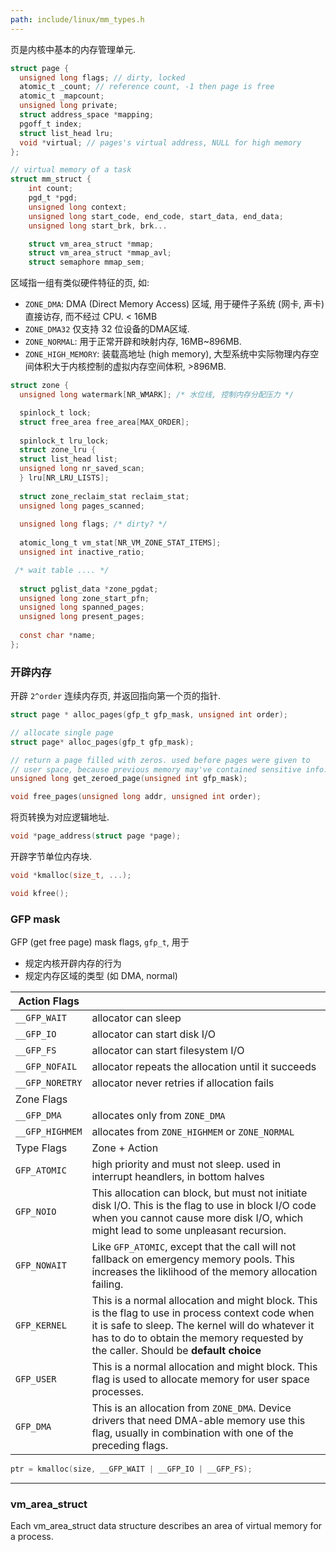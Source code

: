 ```yaml
---
path: include/linux/mm_types.h
---
```


页是内核中基本的内存管理单元.

```c
struct page {
  unsigned long flags; // dirty, locked
  atomic_t _count; // reference count, -1 then page is free
  atomic_t _mapcount;
  unsigned long private;
  struct address_space *mapping;
  pgoff_t index;
  struct list_head lru;
  void *virtual; // pages's virtual address, NULL for high memory
};

// virtual memory of a task
struct mm_struct {
	int count;
	pgd_t *pgd;
	unsigned long context;
	unsigned long start_code, end_code, start_data, end_data;
	unsigned long start_brk, brk...

	struct vm_area_struct *mmap;
	struct vm_area_struct *mmap_avl;
	struct semaphore mmap_sem;
```

区域指一组有类似硬件特征的页, 如:
- `ZONE_DMA`: DMA (Direct Memory Access) 区域, 用于硬件子系统 (网卡, 声卡) 直接访存, 而不经过 CPU. < 16MB
- `ZONE_DMA32` 仅支持 32 位设备的DMA区域.
- `ZONE_NORMAL`: 用于正常开辟和映射内存, 16MB~896MB.
- `ZONE_HIGH_MEMORY`: 装载高地址 (high memory), 大型系统中实际物理内存空间体积大于内核控制的虚拟内存空间体积, >896MB.

```c
struct zone {
  unsigned long watermark[NR_WMARK]; /* 水位线, 控制内存分配压力 */

  spinlock_t lock;
  struct free_area free_area[MAX_ORDER];
  
  spinlock_t lru_lock;
  struct zone_lru {
  struct list_head list;
  unsigned long nr_saved_scan;
  } lru[NR_LRU_LISTS];
  
  struct zone_reclaim_stat reclaim_stat;
  unsigned long pages_scanned; 
  
  unsigned long flags; /* dirty? */
  
  atomic_long_t vm_stat[NR_VM_ZONE_STAT_ITEMS];
  unsigned int inactive_ratio;

 /* wait table .... */
  
  struct pglist_data *zone_pgdat;
  unsigned long zone_start_pfn;
  unsigned long spanned_pages;
  unsigned long present_pages;
  
  const char *name;
};
```

### 开辟内存

开辟 `2^order` 连续内存页, 并返回指向第一个页的指针.

```c
struct page * alloc_pages(gfp_t gfp_mask, unsigned int order);

// allocate single page
struct page* alloc_pages(gfp_t gfp_mask);

// return a page filled with zeros. used before pages were given to 
// user space, because previous memory may've contained sensitive info.
unsigned long get_zeroed_page(unsigned int gfp_mask);

void free_pages(unsigned long addr, unsigned int order);
```

将页转换为对应逻辑地址.

```c
void *page_address(struct page *page);
```

开辟字节单位内存块.

```c
void *kmalloc(size_t, ...);

void kfree();
```

### GFP mask

GFP (get free page) mask flags, `gfp_t`, 用于
- 规定内核开辟内存的行为
- 规定内存区域的类型 (如 DMA, normal)

| Action Flags    |                                                                                                                                                                                                                                            |
| --------------- | ------------------------------------------------------------------------------------------------------------------------------------------------------------------------------------------------------------------------------------------ |
| `__GFP_WAIT`    | allocator can sleep                                                                                                                                                                                                                        |
| `__GFP_IO`      | allocator can start disk I/O                                                                                                                                                                                                               |
| `__GFP_FS`      | allocator can start filesystem I/O                                                                                                                                                                                                                                                                                                                                                                                                      |
| `__GFP_NOFAIL`  | allocator repeats the allocation until it succeeds                                                                                                                                                                                         |
| `__GFP_NORETRY` | allocator never retries if allocation fails                                                                                                                                                                                                |
| Zone Flags      |                                                                                                                                                                                                                                            |
| `__GFP_DMA`     | allocates only from `ZONE_DMA`                                                                                                                                                                                                                                                                                                                                                                                                                      |
| `__GFP_HIGHMEM` | allocates from `ZONE_HIGHMEM` or `ZONE_NORMAL`                                                                                                                                                                                             |
| Type Flags      | Zone + Action                                                                                                                                                                                                                                           |
| `GFP_ATOMIC`    | high priority and must not sleep. used in interrupt heandlers, in bottom halves                                                                                                                                                            |
| `GFP_NOIO`      | This allocation can block, but must not initiate disk I/O. This is the flag to use in block I/O code when you cannot cause more disk I/O, which might lead to some unpleasant recursion.                                                                                                                                                                                                                                           |
| `GFP_NOWAIT`    | Like `GFP_ATOMIC`, except that the call will not fallback on emergency memory pools. This increases the liklihood of the memory allocation failing.                                                                                                                                                                                                                                           |
| `GFP_KERNEL`      | This is a normal allocation and might block. This is the flag to use in process context code when it is safe to sleep. The kernel will do whatever it has to do to obtain the memory requested by the caller. Should be **default choice** |
| `GFP_USER`      | This is a normal allocation and might block. This flag is used to allocate memory for user space processes.                                                                                                                                |
| `GFP_DMA`       | This is an allocation from `ZONE_DMA`. Device drivers that need DMA-able memory use this flag, usually in combination with one of the preceding flags.                                                                                     |

```c
ptr = kmalloc(size, __GFP_WAIT | __GFP_IO | __GFP_FS);
```

***

### vm_area_struct

Each vm_area_struct data structure describes an area of virtual memory for a process.
